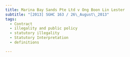 ```yaml
---
title: Marina Bay Sands Pte Ltd v Ong Boon Lin Lester 
subtitle: "[2013] SGHC 163 / 26\_August\_2013"
tags:
  - Contract
  - illegality and public policy
  - statutory illegality
  - Statutory Interpretation
  - definitions

---
```


